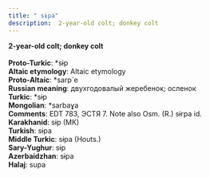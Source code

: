 ```yaml
---
title: " sɨpa"
description:  2-year-old colt; donkey colt
---
```

<strong> 2-year-old colt; donkey colt</strong><br><br>
<strong>Proto-Turkic</strong>:  *sɨp<br>
<strong>Altaic etymology</strong>:  Altaic etymology<br>
<strong> Proto-Altaic</strong>:  *sarp`e<br>
<strong>Russian meaning</strong>:  двухгодовалый жеребенок; осленок<br>
<strong>Turkic</strong>:  *sɨp<br>
<strong>Mongolian</strong>:  *sarbaɣa<br>
<strong>Comments</strong>:  EDT 783, ЭСТЯ 7. Note also Osm. (R.) sɨrpa id.<br>
<strong>Karakhanid</strong>:  sɨp (MK)<br>
<strong>Turkish</strong>:  sɨpa<br>
<strong>Middle Turkic</strong>:  sɨpa (Houts.)<br>
<strong>Sary-Yughur</strong>:  sɨp<br>
<strong>Azerbaidzhan</strong>:  sɨpa<br>
<strong>Halaj</strong>:  supa<br>


